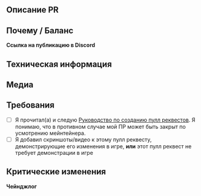 ## Описание PR
<!-- Что вы изменили в этом пулл реквесте? -->

## Почему / Баланс
<!-- Почему оно было изменено? Ссылайтесь на любые обсуждения или вопросы здесь. Пожалуйста, обсудите, как это повлияет на игровой баланс. -->
**Ссылка на публикацию в Discord**
<!-- Укажите ссылки на соответствующие обсуждения, проблемы, баги, заказы в разработку или предложения
- [Технические проблемы](ссылка)
- [Баги](ссылка)
- [Заказы-разработка](ссылка)
- [Предложения](ссылка)
- [Перенос контента](ссылка)-->

## Техническая информация
<!-- Если речь идет об изменении кода, кратко изложите на высоком уровне принцип работы нового кода. Это облегчает рецензирование.- -->

## Медиа
<!--
Пулл реквесты, которые вносят внутриигровые изменения (добавление одежды, предметов, новых возможностей и т.д.), должны содержать медиа, демонстрирующие изменения.
Небольшие исправления/рефакторы не требуют медиа.

Если Вы не уверены в том, что Ваш пулл реквест требует медиа, спросите мейнтейнера.
-->

## Требования
<!--
В связи с наплывом ПР'ов нам необходимо убедиться, что ПР'ы следуют правильным рекомендациям.

Пожалуйста, уделите время прочтению, если делаете пулл реквест (ПР) впервые.

Отметьте поля ниже, чтобы подтвердить, что Вы действительно видели их (поставьте X в скобках, например [X]):
-->
- [ ] Я прочитал(а) и следую [Руководство по созданию пулл реквестов](https://docs.spacestation14.com/en/general-development/codebase-info/pull-request-guidelines.html). Я понимаю, что в противном случае мой ПР может быть закрыт по усмотрению мейнтейнера.
- [ ] Я добавил скриншоты/видео к этому пулл реквесту, демонстрирующие его изменения в игре, **или** этот пулл реквест не требует демонстрации в игре

## Критические изменения
<!--
Перечислите все критические изменения, включая изменения пространства имён, публичных классов/методов/полей, переименования прототипов, и предоставьте инструкции по их исправлению.
-->

**Чейнджлог**
<!--
Здесь Вы можете заполнить журнал изменений, который будет автоматически добавлен в игру при мердже Вашего пулл реквест.

Чтобы игроки узнали о новых возможностях и изменениях, которые могут повлиять на их игру, добавьте запись в журнал изменений.

Не считайте суффикс типа записи (например, add) "частью" предложения:
плохо: - add: новый инструмент для инженеров
хорошо: - add: добавлен новый инструмент для инженеров

Помещение имени после символа :cl: изменит имя, которое будет отображаться в журнале изменений (в противном случае будет использоваться ваше имя пользователя GitHub).
Например: :cl: AruMoon
-->
<!--
Чтобы шаблон Чейнджлога отображался, уберите его из блока комментариев. 
Чейнджлог должен содержать cl символ, 
чтобы бот распознал изменения и добавил их в журнал изменений игры. 
Используйте ключевые слова add, remove, tweak и fix.
-->
